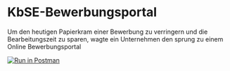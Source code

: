 # KbSE-Bewerbungsportal
 Um den heutigen Papierkram einer Bewerbung zu verringern und die Bearbeitungszeit zu sparen, wagte ein Unternehmen den sprung zu einem Online Bewerbungsportal

 
[![Run in Postman](https://run.pstmn.io/button.svg)](https://app.getpostman.com/run-collection/1c037365ba147e405232)